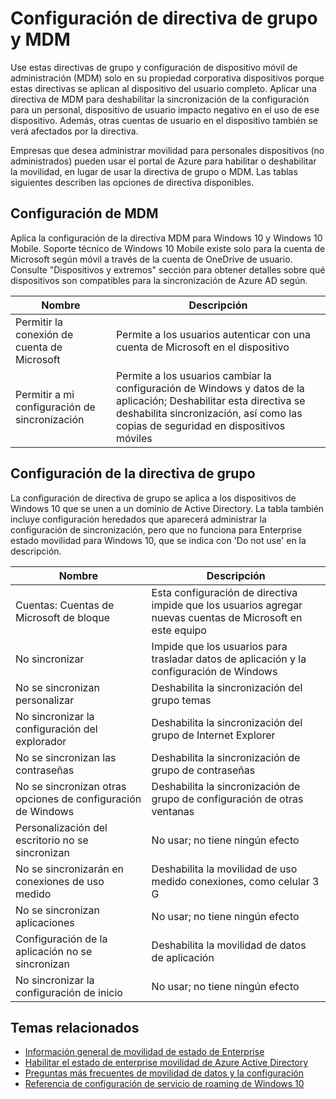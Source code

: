 <properties
    pageTitle="Grupo Configuración de directiva y MDM | Microsoft Azure"
    description="Proporciona información sobre la directiva de grupo y un dispositivo móvil configuración de administración (MDM) que debe usarse en su propiedad corporativa dispositivos. Estas directivas se aplican al dispositivo del usuario completo."
    services="active-directory"
    keywords="¿Qué directiva de grupo y configuración de MDM para móviles de estado de empresa, Enterprise movilidad de estado, nube de windows"
    documentationCenter=""
    authors="femila"
    manager="swadhwa"
    editor="curtand"/>

<tags
    ms.service="active-directory"  
    ms.workload="identity"
    ms.tgt_pltfrm="na"
    ms.devlang="na"
    ms.topic="article"
    ms.date="09/27/2016"
    ms.author="femila"/>

# <a name="group-policy-and-mdm-settings"></a>Configuración de directiva de grupo y MDM

Use estas directivas de grupo y configuración de dispositivo móvil de administración (MDM) solo en su propiedad corporativa dispositivos porque estas directivas se aplican al dispositivo del usuario completo. Aplicar una directiva de MDM para deshabilitar la sincronización de la configuración para un personal, dispositivo de usuario impacto negativo en el uso de ese dispositivo. Además, otras cuentas de usuario en el dispositivo también se verá afectados por la directiva.

Empresas que desea administrar movilidad para personales dispositivos (no administrados) pueden usar el portal de Azure para habilitar o deshabilitar la movilidad, en lugar de usar la directiva de grupo o MDM.
Las tablas siguientes describen las opciones de directiva disponibles.

## <a name="mdm-settings"></a>Configuración de MDM
Aplica la configuración de la directiva MDM para Windows 10 y Windows 10 Mobile.  Soporte técnico de Windows 10 Mobile existe solo para la cuenta de Microsoft según móvil a través de la cuenta de OneDrive de usuario.  Consulte "Dispositivos y extremos" sección para obtener detalles sobre qué dispositivos son compatibles para la sincronización de Azure AD según.

| Nombre                               | Descripción                                                          |
|------------------------------------|----------------------------------------------------------------------|
| Permitir la conexión de cuenta de Microsoft | Permite a los usuarios autenticar con una cuenta de Microsoft en el dispositivo |
| Permitir a mi configuración de sincronización             | Permite a los usuarios cambiar la configuración de Windows y datos de la aplicación; Deshabilitar esta directiva se deshabilita sincronización, así como las copias de seguridad en dispositivos móviles                  |

## <a name="group-policy-settings"></a>Configuración de la directiva de grupo
La configuración de directiva de grupo se aplica a los dispositivos de Windows 10 que se unen a un dominio de Active Directory. La tabla también incluye configuración heredados que aparecerá administrar la configuración de sincronización, pero que no funciona para Enterprise estado movilidad para Windows 10, que se indica con 'Do not use' en la descripción.

| Nombre                                | Descripción |
|-------------------------------------|-------------|
| Cuentas: Cuentas de Microsoft de bloque  |Esta configuración de directiva impide que los usuarios agregar nuevas cuentas de Microsoft en este equipo|
| No sincronizar                         |Impide que los usuarios para trasladar datos de aplicación y la configuración de Windows|
| No se sincronizan personalizar             |Deshabilita la sincronización del grupo temas|
| No sincronizar la configuración del explorador        |Deshabilita la sincronización del grupo de Internet Explorer|
| No se sincronizan las contraseñas               |Deshabilita la sincronización de grupo de contraseñas|
| No se sincronizan otras opciones de configuración de Windows  |Deshabilita la sincronización de grupo de configuración de otras ventanas|
| Personalización del escritorio no se sincronizan |No usar; no tiene ningún efecto|
| No se sincronizarán en conexiones de uso medido  |Deshabilita la movilidad de uso medido conexiones, como celular 3 G|
| No se sincronizan aplicaciones                    |No usar; no tiene ningún efecto|
|Configuración de la aplicación no se sincronizan             |Deshabilita la movilidad de datos de aplicación|
|No sincronizar la configuración de inicio           |No usar; no tiene ningún efecto|


## <a name="related-topics"></a>Temas relacionados
- [Información general de movilidad de estado de Enterprise](active-directory-windows-enterprise-state-roaming-overview.md)
- [Habilitar el estado de enterprise movilidad de Azure Active Directory](active-directory-windows-enterprise-state-roaming-enable.md)
- [Preguntas más frecuentes de movilidad de datos y la configuración](active-directory-windows-enterprise-state-roaming-faqs.md)
- [Referencia de configuración de servicio de roaming de Windows 10](active-directory-windows-enterprise-state-roaming-windows-settings-reference.md)
